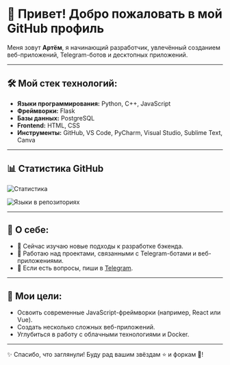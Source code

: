 # 👋 Привет! Добро пожаловать в мой GitHub профиль

Меня зовут **Артём**, я начинающий разработчик, увлечённый созданием веб-приложений, Telegram-ботов и десктопных приложений. 

---

## 🛠️ Мой стек технологий:
- **Языки программирования:** Python, C++, JavaScript
- **Фреймворки:** Flask
- **Базы данных:** PostgreSQL
- **Frontend:** HTML, CSS
- **Инструменты:** GitHub, VS Code, PyCharm, Visual Studio, Sublime Text, Canva

---

## 📊 Статистика GitHub
![Статистика](https://github-readme-stats.vercel.app/api?username=Artem-Kornilov-pro&show_icons=true&theme=radical)

![Языки в репозиториях](https://github-readme-stats.vercel.app/api/top-langs/?username=ArtemigKot&layout=compact&theme=radical)

---

## 📌 О себе:
- 🌱 Сейчас изучаю новые подходы к разработке бэкенда.
- 🚀 Работаю над проектами, связанными с Telegram-ботами и веб-приложениями.
- 💬 Если есть вопросы, пиши в [Telegram](https://t.me/ArtemigKot).

---

## 🎯 Мои цели:
- Освоить современные JavaScript-фреймворки (например, React или Vue).
- Создать несколько сложных веб-приложений.
- Углубиться в работу с облачными технологиями и Docker.

---

✨ Спасибо, что заглянули! Буду рад вашим звёздам ⭐ и форкам 🍴!

<!--
**Artem-Kornilov-pro/Artem-Kornilov-pro** is a ✨ _special_ ✨ repository because its `README.md` (this file) appears on your GitHub profile.

Here are some ideas to get you started:

- 🔭 I’m currently working on ...
- 🌱 I’m currently learning ...
- 👯 I’m looking to collaborate on ...
- 🤔 I’m looking for help with ...
- 💬 Ask me about ...
- 📫 How to reach me: ...
- 😄 Pronouns: ...
- ⚡ Fun fact: ...
-->
